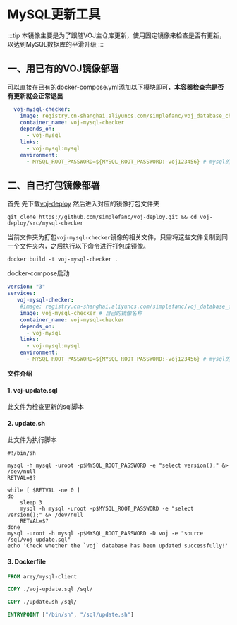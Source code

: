 # MySQL更新工具

:::tip
本镜像主要是为了跟随VOJ主仓库更新，使用固定镜像来检查是否有更新，以达到MySQL数据库的平滑升级
:::
## 一、用已有的VOJ镜像部署

可以直接在已有的docker-compose.yml添加以下模块即可，**本容器检查完是否有更新就会正常退出**

```yaml
  voj-mysql-checker:
    image: registry.cn-shanghai.aliyuncs.com/simplefanc/voj_database_checker
    container_name: voj-mysql-checker
    depends_on:
      - voj-mysql
    links:
      - voj-mysql:mysql
    environment:
      - MYSQL_ROOT_PASSWORD=${MYSQL_ROOT_PASSWORD:-voj123456} # mysql的数据库密码
```

## 二、自己打包镜像部署

首先 先下载[voj-deploy](https://github.com/simplefanc/voj-deploy/tree/master) 然后进入对应的镜像打包文件夹

```shell
git clone https://github.com/simplefanc/voj-deploy.git && cd voj-deploy/src/mysql-checker
```

当前文件夹为打包`voj-mysql-checker`镜像的相关文件，只需将这些文件复制到同一个文件夹内，之后执行以下命令进行打包成镜像。

```shell
docker build -t voj-mysql-checker .
```

docker-compose启动

```yaml
version: "3"
services:
   voj-mysql-checker:
    #image: registry.cn-shanghai.aliyuncs.com/simplefanc/voj_database_checker
    image: voj-mysql-checker # 自己的镜像名称
    container_name: voj-mysql-checker
    depends_on:
      - voj-mysql
    links:
      - voj-mysql:mysql
    environment:
      - MYSQL_ROOT_PASSWORD=${MYSQL_ROOT_PASSWORD:-voj123456} # mysql的数据库密码
```



**文件介绍**

#### 1. voj-update.sql

此文件为检查更新的sql脚本

#### 2. update.sh

此文件为执行脚本

```shell
#!/bin/sh

mysql -h mysql -uroot -p$MYSQL_ROOT_PASSWORD -e "select version();" &> /dev/null
RETVAL=$?

while [ $RETVAL -ne 0 ]
do
	sleep 3
	mysql -h mysql -uroot -p$MYSQL_ROOT_PASSWORD -e "select version();" &> /dev/null
	RETVAL=$?
done
mysql -uroot -h mysql -p$MYSQL_ROOT_PASSWORD -D voj -e "source /sql/voj-update.sql"
echo 'Check whether the `voj` database has been updated successfully!' 
```

#### 3. Dockerfile

```dockerfile
FROM arey/mysql-client

COPY ./voj-update.sql /sql/

COPY ./update.sh /sql/

ENTRYPOINT ["/bin/sh", "/sql/update.sh"]

```



